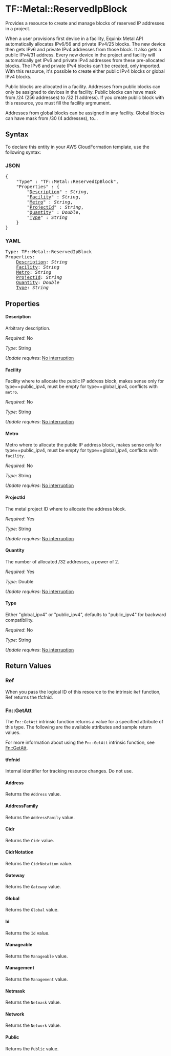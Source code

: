 # TF::Metal::ReservedIpBlock

Provides a resource to create and manage blocks of reserved IP addresses in a project.

When a user provisions first device in a facility, Equinix Metal API automatically allocates IPv6/56 and private IPv4/25 blocks.
The new device then gets IPv6 and private IPv4 addresses from those block. It also gets a public IPv4/31 address.
Every new device in the project and facility will automatically get IPv6 and private IPv4 addresses from these pre-allocated blocks.
The IPv6 and private IPv4 blocks can't be created, only imported. With this resource, it's possible to create either public IPv4 blocks or global IPv4 blocks.

Public blocks are allocated in a facility. Addresses from public blocks can only be assigned to devices in the facility. Public blocks can have mask from /24 (256 addresses) to /32 (1 address). If you create public block with this resource, you must fill the facility argmument.

Addresses from global blocks can be assigned in any facility. Global blocks can have mask from /30 (4 addresses), to...

## Syntax

To declare this entity in your AWS CloudFormation template, use the following syntax:

### JSON

<pre>
{
    "Type" : "TF::Metal::ReservedIpBlock",
    "Properties" : {
        "<a href="#description" title="Description">Description</a>" : <i>String</i>,
        "<a href="#facility" title="Facility">Facility</a>" : <i>String</i>,
        "<a href="#metro" title="Metro">Metro</a>" : <i>String</i>,
        "<a href="#projectid" title="ProjectId">ProjectId</a>" : <i>String</i>,
        "<a href="#quantity" title="Quantity">Quantity</a>" : <i>Double</i>,
        "<a href="#type" title="Type">Type</a>" : <i>String</i>
    }
}
</pre>

### YAML

<pre>
Type: TF::Metal::ReservedIpBlock
Properties:
    <a href="#description" title="Description">Description</a>: <i>String</i>
    <a href="#facility" title="Facility">Facility</a>: <i>String</i>
    <a href="#metro" title="Metro">Metro</a>: <i>String</i>
    <a href="#projectid" title="ProjectId">ProjectId</a>: <i>String</i>
    <a href="#quantity" title="Quantity">Quantity</a>: <i>Double</i>
    <a href="#type" title="Type">Type</a>: <i>String</i>
</pre>

## Properties

#### Description

Arbitrary description.

_Required_: No

_Type_: String

_Update requires_: [No interruption](https://docs.aws.amazon.com/AWSCloudFormation/latest/UserGuide/using-cfn-updating-stacks-update-behaviors.html#update-no-interrupt)

#### Facility

Facility where to allocate the public IP address block, makes sense only for type==public_ipv4, must be empty for type==global_ipv4, conflicts with `metro`.

_Required_: No

_Type_: String

_Update requires_: [No interruption](https://docs.aws.amazon.com/AWSCloudFormation/latest/UserGuide/using-cfn-updating-stacks-update-behaviors.html#update-no-interrupt)

#### Metro

Metro where to allocate the public IP address block, makes sense only for type==public_ipv4, must be empty for type==global_ipv4, conflicts with `facility`.

_Required_: No

_Type_: String

_Update requires_: [No interruption](https://docs.aws.amazon.com/AWSCloudFormation/latest/UserGuide/using-cfn-updating-stacks-update-behaviors.html#update-no-interrupt)

#### ProjectId

The metal project ID where to allocate the address block.

_Required_: Yes

_Type_: String

_Update requires_: [No interruption](https://docs.aws.amazon.com/AWSCloudFormation/latest/UserGuide/using-cfn-updating-stacks-update-behaviors.html#update-no-interrupt)

#### Quantity

The number of allocated /32 addresses, a power of 2.

_Required_: Yes

_Type_: Double

_Update requires_: [No interruption](https://docs.aws.amazon.com/AWSCloudFormation/latest/UserGuide/using-cfn-updating-stacks-update-behaviors.html#update-no-interrupt)

#### Type

Either "global_ipv4" or "public_ipv4", defaults to "public_ipv4" for backward compatibility.

_Required_: No

_Type_: String

_Update requires_: [No interruption](https://docs.aws.amazon.com/AWSCloudFormation/latest/UserGuide/using-cfn-updating-stacks-update-behaviors.html#update-no-interrupt)

## Return Values

### Ref

When you pass the logical ID of this resource to the intrinsic `Ref` function, Ref returns the tfcfnid.

### Fn::GetAtt

The `Fn::GetAtt` intrinsic function returns a value for a specified attribute of this type. The following are the available attributes and sample return values.

For more information about using the `Fn::GetAtt` intrinsic function, see [Fn::GetAtt](https://docs.aws.amazon.com/AWSCloudFormation/latest/UserGuide/intrinsic-function-reference-getatt.html).

#### tfcfnid

Internal identifier for tracking resource changes. Do not use.

#### Address

Returns the <code>Address</code> value.

#### AddressFamily

Returns the <code>AddressFamily</code> value.

#### Cidr

Returns the <code>Cidr</code> value.

#### CidrNotation

Returns the <code>CidrNotation</code> value.

#### Gateway

Returns the <code>Gateway</code> value.

#### Global

Returns the <code>Global</code> value.

#### Id

Returns the <code>Id</code> value.

#### Manageable

Returns the <code>Manageable</code> value.

#### Management

Returns the <code>Management</code> value.

#### Netmask

Returns the <code>Netmask</code> value.

#### Network

Returns the <code>Network</code> value.

#### Public

Returns the <code>Public</code> value.

